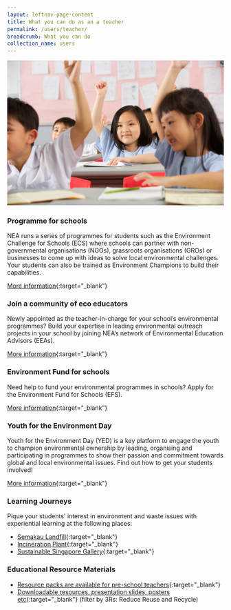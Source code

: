 ```yaml
---
layout: leftnav-page-content
title: What you can do as an a teacher
permalink: /users/teacher/
breadcrumb: What you can do 
collection_name: users
---
```


![Photos of students in a classroom](/images/schools.jpg)

### Programme for schools

NEA runs a series of programmes for students such as the Environment Challenge for Schools (ECS) where schools can partner with non-governmental organisations (NGOs), grassroots organisations (GROs) or businesses to come up with ideas to solve local environmental challenges. Your students can also be trained as Environment Champions to build their capabilities.

[More information](https://www.cgs.sg/programmes/school-programmes/environment-challenge-for-schools){:target="_blank"}

### Join a community of eco educators
Newly appointed as the teacher-in-charge for your school’s environmental programmes? Build your expertise in leading environmental outreach projects in your school by joining NEA’s network of Environmental Education Advisors (EEAs).

[More information](https://www.cgs.sg/programmes/school-programmes/environmental-education-advisors){:target="_blank"}

### Environment Fund for schools

Need help to fund your environmental programmes in schools? Apply for the Environment Fund for Schools (EFS). 

[More information](https://www.cgs.sg/programmes/youth-for-the-environment-day/funding/environment-fund-for-schools){:target="_blank"}

### Youth for the Environment Day

Youth for the Environment Day (YED) is a key platform to engage the youth to champion environmental ownership by leading, organising and participating in programmes to show their passion and commitment towards global and local environmental issues. Find out how to get your students involved!

[More information](https://www.cgs.sg/programmes/youth-for-the-environment-day/home){:target="_blank"}

### Learning Journeys

Pique your students' interest in environment and waste issues with experiential learning at the following places:
* [Semakau Landfill](https://www.nea.gov.sg/e-services-forms/forms/booking-form-for-visit-to-nea-s-incineration-plants-and-semakau-landfill){:target="_blank"} 
* [Incineration Plant](https://www.nea.gov.sg/e-services-forms/forms/booking-form-for-visit-to-nea-s-incineration-plants-and-semakau-landfill){:target="_blank"} 
* [Sustainable Singapore Gallery](https://www.pub.gov.sg/marinabarrage/ssg){:target="_blank"} 

### Educational Resource Materials

* [Resource packs are available for pre-school teachers](https://www.cgs.sg/programmes/pre-school-educational-resource-materials-and-programmes){:target="_blank"} 
* [Downloadable resources, presentation slides, posters etc](https://www.cgs.sg/resources){:target="_blank"}  (filter by 3Rs: Reduce Reuse and Recycle)






